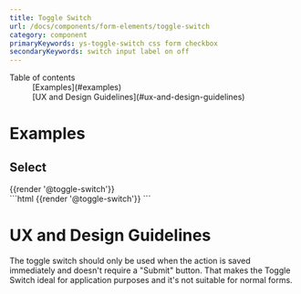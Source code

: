 ```yaml
---
title: Toggle Switch
url: /docs/components/form-elements/toggle-switch
category: component
primaryKeywords: ys-toggle-switch css form checkbox
secondaryKeywords: switch input label on off
---
```


<nav class="element-navigation">
  <dl class="element-navigation__list">
    <dt class="element-navigation__title">Table of contents</dt>
    <dd class="element-navigation__item">[Examples](#examples)</dd>
    <dd class="element-navigation__item">[UX and Design Guidelines](#ux-and-design-guidelines)</dd>
  </dl>
</nav>

# Examples
## Select
<div class="element-preview">
  <div class="element-preview__inner">{{render '@toggle-switch'}}</div>
</div>
```html
{{render '@toggle-switch'}}
```

# UX and Design Guidelines
The toggle switch should only be used when the action is saved immediately and doesn't require a "Submit" button. That makes the Toggle Switch ideal for application purposes and it's not suitable for normal forms.

